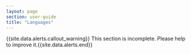 ```yaml
---
layout: page
section: user-guide
title: "Languages"
---
```


{{site.data.alerts.callout_warning}} This section is incomplete. Please help to improve it.{{site.data.alerts.end}} 